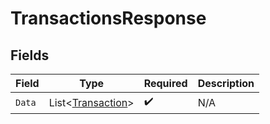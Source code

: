 # TransactionsResponse


## Fields

| Field                                                       | Type                                                        | Required                                                    | Description                                                 |
| ----------------------------------------------------------- | ----------------------------------------------------------- | ----------------------------------------------------------- | ----------------------------------------------------------- |
| `Data`                                                      | List<[Transaction](../../Models/Components/Transaction.md)> | :heavy_check_mark:                                          | N/A                                                         |